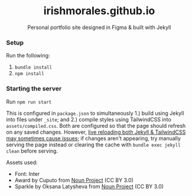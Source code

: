 <h1 align="center">irishmorales.github.io</h1>
<p align="center">Personal portfolio site designed in Figma & built with Jekyll</p>

### Setup
Run the following:
1. `bundle install`
2. `npm install`

### Starting the server
Run `npm run start`

This is configured in `package.json` to simultaneously 1.) build using Jekyll into files under `_site`; and 2.) compile styles using TailwindCSS into `assets/compiled.css`. Both are configured so that the page should refresh on any saved changes. However, [live reloading both Jekyll & TailwindCSS may sometimes cause issues](https://github.com/tailwindlabs/tailwindcss/discussions/8470); if changes aren't appearing, try manually serving the page instead or clearing the cache with `bundle exec jekyll clean` before serving.

Assets used:
- Font: Inter
- Award by Cuputo from <a href="https://thenounproject.com/browse/icons/term/award/" target="_blank" title="Award Icons">Noun Project</a> (CC BY 3.0)
- Sparkle by Oksana Latysheva from <a href="https://thenounproject.com/browse/icons/term/sparkle/" target="_blank" title="sparkle Icons">Noun Project</a> (CC BY 3.0)
